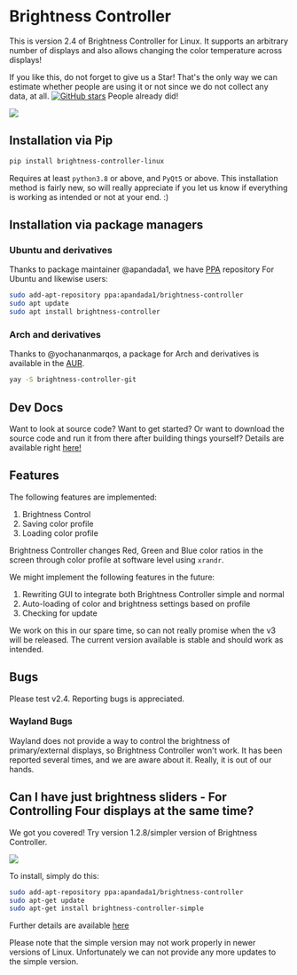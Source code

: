 # Brightness Controller

This is version 2.4 of Brightness Controller for Linux. It supports an arbitrary number of displays and also allows changing the color temperature across displays!

If you like this, do not forget to give us a Star! That's the only way we can estimate whether people are using it or not since we do not collect any data, at all. [![GitHub stars](https://img.shields.io/github/stars/lordamit/brightness.svg?style=flat-square)](https://github.com/lordamit/brightness/stargazers) People already did!

![](img/BrightnessController.gif)

## Installation via Pip

```sh
pip install brightness-controller-linux
```

Requires at least `python3.8` or above, and `PyQt5` or above. This installation method is fairly new, so will really appreciate if you let us know if everything is working as intended or not at your end. :)

## Installation via package managers

### Ubuntu and derivatives
Thanks to package maintainer @apandada1, we have [PPA](https://launchpad.net/~apandada1/+archive/ubuntu/brightness-controller/) repository For Ubuntu and likewise users:

```bash
sudo add-apt-repository ppa:apandada1/brightness-controller
sudo apt update
sudo apt install brightness-controller
```
### Arch and derivatives
Thanks to @yochananmarqos, a package for Arch and derivatives is available in the [AUR](https://aur.archlinux.org/packages/brightness-controller-git).

```bash
yay -S brightness-controller-git
```

## Dev Docs

Want to look at source code? Want to get started? Or want to download the source code and run it from there after building things yourself? Details are available right [here!](brightness-controller-linux/README.md)

## Features

The following features are implemented:

1. Brightness Control
1. Saving color profile
1. Loading color profile

Brightness Controller changes Red, Green and Blue color ratios  in the screen through color profile at software level using `xrandr`.


We might implement the following features in the future:

1. Rewriting GUI to integrate both Brightness Controller simple and normal
2. Auto-loading of color and brightness settings based on profile
3. Checking for update

We work on this in our spare time, so can not really promise when the v3 will be released. The current version available is stable and should work as intended.

## Bugs

Please test v2.4. Reporting bugs is appreciated.

### Wayland Bugs

Wayland does not provide a way to control the brightness of primary/external displays, so Brightness Controller won't work. It has been reported several times, and we are aware about it. Really, it is out of our hands.


## Can I have just brightness sliders - For Controlling Four displays at the same time?

We got you covered! Try version 1.2.8/simpler version of Brightness Controller.

![](img/brightness-controller-1.png)

To install, simply do this:

```bash
sudo add-apt-repository ppa:apandada1/brightness-controller
sudo apt-get update
sudo apt-get install brightness-controller-simple
```

Further details are available [here](http://lordamit.github.io/Brightness/)

Please note that the simple version may not work properly in newer versions of Linux. Unfortunately we can not provide any more updates to the simple version.

